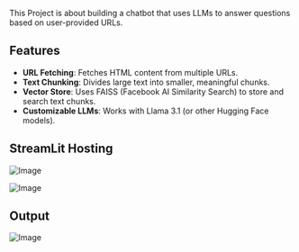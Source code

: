 This Project is about building a chatbot that uses LLMs to answer questions based on user-provided URLs.

## Features

- **URL Fetching**: Fetches HTML content from multiple URLs.
- **Text Chunking**: Divides large text into smaller, meaningful chunks.
- **Vector Store**: Uses FAISS (Facebook AI Similarity Search) to store and search text chunks.
- **Customizable LLMs**: Works with Llama 3.1 (or other Hugging Face models).

## StreamLit Hosting 

![Image](https://github.com/user-attachments/assets/71bbb6ce-2814-49c3-832a-acacb120eada)

![Image](https://github.com/user-attachments/assets/30de12df-99c0-4b29-97ca-1815cf30189f)

## Output 
![Image](https://github.com/user-attachments/assets/f3168fc0-d2fc-4a4a-9929-fcfb1fd91451)
